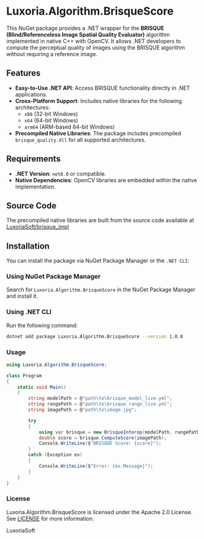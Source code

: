 # Luxoria.Algorithm.BrisqueScore

This NuGet package provides a .NET wrapper for the **BRISQUE (Blind/Referenceless Image Spatial Quality Evaluator)** algorithm implemented in native C++ with OpenCV. It allows .NET developers to compute the perceptual quality of images using the BRISQUE algorithm without requiring a reference image.

## Features
- **Easy-to-Use .NET API**: Access BRISQUE functionality directly in .NET applications.
- **Cross-Platform Support**: Includes native libraries for the following architectures:
  - `x86` (32-bit Windows)
  - `x64` (64-bit Windows)
  - `arm64` (ARM-based 64-bit Windows)
- **Precompiled Native Libraries**: The package includes precompiled `brisque_quality.dll` for all supported architectures.

## Requirements
- **.NET Version**: `net8.0` or compatible.
- **Native Dependencies**: OpenCV libraries are embedded within the native implementation.

## Source Code
The precompiled native libraries are built from the source code available at [LuxoriaSoft/brisque_impl](https://github.com/LuxoriaSoft/brisque_impl)

## Installation
You can install the package via NuGet Package Manager or the `.NET CLI`:

### Using NuGet Package Manager
Search for `Luxoria.Algorithm.BrisqueScore` in the NuGet Package Manager and install it.

### Using .NET CLI
Run the following command:
```bash
dotnet add package Luxoria.Algorithm.BrisqueScore --version 1.0.0
```

### Usage
```csharp	
using Luxoria.Algorithm.BrisqueScore;

class Program
{
    static void Main()
    {
        string modelPath = @"path\to\brisque_model_live.yml";
        string rangePath = @"path\to\brisque_range_live.yml";
        string imagePath = @"path\to\image.jpg";

        try
        {
            using var brisque = new BrisqueInterop(modelPath, rangePath);
            double score = brisque.ComputeScore(imagePath);
            Console.WriteLine($"BRISQUE Score: {score}");
        }
        catch (Exception ex)
        {
            Console.WriteLine($"Error: {ex.Message}");
        }
    }
}
```

### License
Luxoria.Algorithm.BrisqueScore is licensed under the Apache 2.0 License. See [LICENSE](LICENSE) for more information.

LuxoriaSoft
